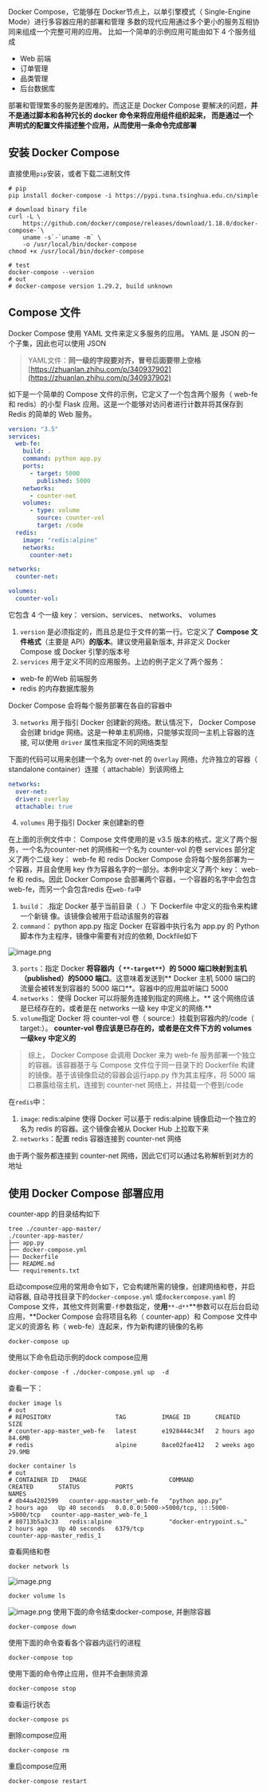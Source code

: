 Docker Compose，它能够在 Docker节点上，以单引擎模式（ Single-Engine Mode）进行多容器应用的部署和管理
多数的现代应用通过多个更小的服务互相协同来组成一个完整可用的应用。 比如一个简单的示例应用可能由如下 4 个服务组成

- Web 前端
- 订单管理
- 品类管理
- 后台数据库

部署和管理繁多的服务是困难的。而这正是 Docker Compose 要解决的问题，**并不是通过脚本和各种冗长的 docker 命令来将应用组件组织起来， 而是通过一个声明式的配置文件描述整个应用，从而使用一条命令完成部署**
## 安装 Docker Compose 
直接使用`pip`安装，或者下载二进制文件
```shell
# pip 
pip install docker-compose -i https://pypi.tuna.tsinghua.edu.cn/simple

# download binary file
curl -L \
	https://github.com/docker/compose/releases/download/1.18.0/docker-compose-`\
	uname -s`-`uname -m` \
	-o /usr/local/bin/docker-compose
chmod +x /usr/local/bin/docker-compose

# test
docker-compose --version
# out
# docker-compose version 1.29.2, build unknown
```
## Compose 文件
Docker Compose 使用 YAML 文件来定义多服务的应用。 YAML 是 JSON 的一个子集，因此也可以使用 JSON
> YAML文件：**同一级的字段要对齐，冒号后面要带上空格**
> [https://zhuanlan.zhihu.com/p/340937902](https://zhuanlan.zhihu.com/p/340937902)

如下是一个简单的 Compose 文件的示例，它定义了一个包含两个服务（ web-fe 和 redis）的小型 Flask 应用。这是一个能够对访问者进行计数并将其保存到 Redis 的简单的 Web 服务。
```yaml
version: "3.5"
services:
  web-fe:
    build: .
    command: python app.py
    ports:
      - target: 5000
        published: 5000
    networks:
      - counter-net
    volumes:
      - type: volume
        source: counter-vol
        target: /code
  redis:
    image: "redis:alpine"
    networks:
      counter-net:

networks:
  counter-net:

volumes:
  counter-vol:
```
它包含 4 个一级 key： version、services、 networks、 volumes

1. `version` 是必须指定的，而且总是位于文件的第一行。它定义了 **Compose 文件格式**（主要是 API）**的版本**。建议使用最新版本, 并非定义 Docker Compose 或 Docker 引擎的版本号
2. `services` 用于定义不同的应用服务。上边的例子定义了两个服务：
- web-fe 的Web 前端服务
- redis 的内存数据库服务

Docker Compose 会将每个服务部署在各自的容器中

3. `networks` 用于指引 Docker 创建新的网络。默认情况下， Docker Compose 会创建 bridge 网络。这是一种单主机网络，只能够实现同一主机上容器的连接, 可以使用 `driver` 属性来指定不同的网络类型

下面的代码可以用来创建一个名为 over-net 的 `Overlay` 网络，允许独立的容器（ standalone
	container）连接（ attachable）到该网络上 
```yaml
networks:
  over-net:
  driver: overlay
  attachable: true
```

4. `volumes` 用于指引 Docker 来创建新的卷

在上面的示例文件中：
Compose 文件使用的是 v3.5 版本的格式，定义了两个服务，一个名为counter-net 的网络和一个名为 counter-vol 的卷
services 部分定义了两个二级 key： web-fe 和 redis
Docker Compose 会将每个服务部署为一个容器，并且会使用 key 作为容器名字的一部分。本例中定义了两个 key： web-fe 和 redis。因此 Docker Compose 会部署两个容器，一个容器的名字中会包含 web-fe，而另一个会包含redis 
在`web-fa`中

1. `build`： .指定 Docker 基于当前目录（ .）下 Dockerfile 中定义的指令来构建一个新镜
像。该镜像会被用于启动该服务的容器
2. `command`： python app.py 指定 Docker 在容器中执行名为 app.py 的 Python 脚本作为主程序，镜像中需要有对应的依赖, Dockfile如下

![image.png](https://51catgithubio.oss-cn-beijing.aliyuncs.com/1672723505024-6316f666-68e9-4803-b6fe-30caf6cf9b84.png)

3. `ports`：指定 Docker **将容器内（ **`**-target**`**）的 5000 端口映射到主机（published）的5000 端口**。这意味着发送到** Docker 主机 5000 端口的流量会被转发到容器的 5000 端口**。容器中的应用监听端口 5000
4. `networks`： 使得 Docker 可以将服务连接到指定的网络上。** 这个网络应该是已经存在的，或者是在 networks 一级 key 中定义的网络.**
5. `volume`指定 Docker 将 counter-vol 卷（ source:）挂载到容器内的/code（ target:）。 **counter-vol 卷应该是已存在的，或者是在文件下方的 volumes 一级key 中定义的**
> 综上， Docker Compose 会调用 Docker 来为 web-fe 服务部署一个独立的容器。该容器基于与 Compose 文件位于同一目录下的 Dockerfile 构建的镜像。基于该镜像启动的容器会运行app.py 作为其主程序，将 5000 端口暴露给宿主机，连接到 counter-net 网络上，并挂载一个卷到/code

在`redis`中：

1. `image`: redis:alpine 使得 Docker 可以基于 redis:alpine 镜像启动一个独立的名为 redis 的容器。这个镜像会被从 Docker Hub 上拉取下来
2.  `networks`：配置 redis 容器连接到 counter-net 网络

由于两个服务都连接到 counter-net 网络，因此它们可以通过名称解析到对方的地址
## 使用 Docker Compose 部署应用 
counter-app 的目录结构如下
```shell
tree ./counter-app-master/
./counter-app-master/
├── app.py
├── docker-compose.yml
├── Dockerfile
├── README.md
└── requirements.txt
```
启动compose应用的常用命令如下，它会构建所需的镜像，创建网络和卷，并启动容器, 自动寻找目录下的`docker-compose.yml` 或`dockercompose.yaml` 的 Compose 文件，其他文件则需要`-f`参数指定，使**用**`**-d**`**参数可以在后台启动应用，**Docker Compose 会将项目名称（ counter-app）和 Compose 文件中定义的资源名
称（ web-fe）连起来，作为新构建的镜像的名称
```shell
docker-compose up
```
使用以下命令启动示例的dock compose应用
```shell
docker-compose -f ./docker-compose.yml up  -d
```
查看一下：
```shell
docker image ls
# out
# REPOSITORY                  TAG          IMAGE ID       CREATED       SIZE
# counter-app-master_web-fe   latest       e1928444c34f   2 hours ago   84.6MB
# redis                       alpine       8ace02fae412   2 weeks ago   29.9MB

docker container ls
# out
# CONTAINER ID   IMAGE                       COMMAND                  CREATED       STATUS          PORTS                                       NAMES
# db44a4202599   counter-app-master_web-fe   "python app.py"          2 hours ago   Up 40 seconds   0.0.0.0:5000->5000/tcp, :::5000->5000/tcp   counter-app-master_web-fe_1
# 80713b5a3c33   redis:alpine                "docker-entrypoint.s…"   2 hours ago   Up 40 seconds   6379/tcp                                    counter-app-master_redis_1
```
查看网络和卷
```shell
docker network ls
```
![image.png](https://51catgithubio.oss-cn-beijing.aliyuncs.com/1672723847703-26d63fc4-fc83-4e74-baab-4ea0fea31bf8.png)
```shell
docker volume ls
```
![image.png](https://51catgithubio.oss-cn-beijing.aliyuncs.com/1672723880615-4e50a477-752b-44a3-92b5-08f7ba9ed4a4.png)
使用下面的命令结束docker-compose, 并删除容器
```shell
docker-compose down
```
使用下面的命令查看各个容器内运行的进程 
```shell
docker-compose top
```
使用下面的命令停止应用，但并不会删除资源
```shell
docker-compose stop
```
查看运行状态
```shell
docker-compose ps
```
删除compose应用
```shell
docker-compose rm
```
重启compose应用
```shell
docker-compose restart
```
